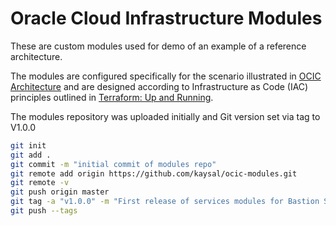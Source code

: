 # Oracle Cloud Infrastructure Modules

These are custom modules used for demo of an example of a reference architecture.

The modules are configured specifically for the scenario illustrated in [OCIC Architecture] and are designed according to Infrastructure as Code (IAC) principles outlined in [Terraform: Up and Running].

The modules repository was uploaded initially and Git version set via tag to V1.0.0

```sh
git init
git add .
git commit -m "initial commit of modules repo"
git remote add origin https://github.com/kaysal/ocic-modules.git
git remote -v
git push origin master
git tag -a "v1.0.0" -m "First release of services modules for Bastion Server, Forward Proxy, and Reverse Proxy"
git push --tags
```

[OCIC Architecture]: <https://storage.googleapis.com/cloud-network-things/oracle/ocic_arch/image_8_1.png>
[Terraform: Up and Running]: <https://www.terraformupandrunning.com/>
